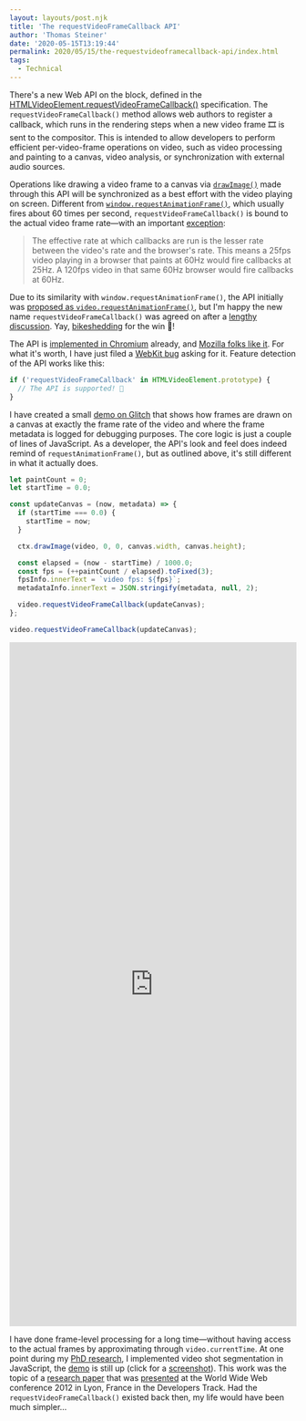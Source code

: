 ```yaml
---
layout: layouts/post.njk
title: 'The requestVideoFrameCallback API'
author: 'Thomas Steiner'
date: '2020-05-15T13:19:44'
permalink: 2020/05/15/the-requestvideoframecallback-api/index.html
tags:
  - Technical
---
```


There's a new Web API on the block, defined in the
[HTMLVideoElement.requestVideoFrameCallback()](https://wicg.github.io/video-rvfc/)
specification. The `requestVideoFrameCallback()` method allows web authors to
register a callback, which runs in the rendering steps when a new video frame 🎞
is sent to the compositor. This is intended to allow developers to perform
efficient per-video-frame operations on video, such as video processing and
painting to a canvas, video analysis, or synchronization with external audio
sources.

Operations like drawing a video frame to a canvas via
[`drawImage()`](https://developer.mozilla.org/en-US/docs/Web/API/CanvasRenderingContext2D/drawImage)
made through this API will be synchronized as a best effort with the video
playing on screen. Different from
[`window.requestAnimationFrame()`](https://developer.mozilla.org/en-US/docs/Web/API/window/requestAnimationFrame),
which usually fires about 60 times per second, `requestVideoFrameCallback()` is
bound to the actual video frame rate—with an important
[exception](https://wicg.github.io/video-rvfc/#ref-for-update-the-rendering③:~:text=Note%3A%20The%20effective%20rate%20at%20which,browser%20would%20fire%20callbacks%20at%2060hz.):

> The effective rate at which callbacks are run is the lesser rate between the
> video's rate and the browser's rate. This means a 25fps video playing in a
> browser that paints at 60Hz would fire callbacks at 25Hz. A 120fps video in
> that same 60Hz browser would fire callbacks at 60Hz.

Due to its similarity with `window.requestAnimationFrame()`, the API initially
was
[proposed as `video.requestAnimationFrame()`](https://discourse.wicg.io/t/proposal-video-requestanimationframe/3691),
but I'm happy the new name `requestVideoFrameCallback()` was agreed on after a
[lengthy discussion](https://github.com/WICG/video-rvfc/issues/44). Yay,
[bikeshedding](https://css-tricks.com/what-is-bikeshedding/) for the win 🙌!

The API is
[implemented in Chromium](https://chromestatus.com/feature/6335927192387584)
already, and
[Mozilla folks like it](https://mozilla.github.io/standards-positions/#requestVideoFrameCallback).
For what it's worth, I have just filed a
[WebKit bug](https://bugs.webkit.org/show_bug.cgi?id=211945) asking for it.
Feature detection of the API works like this:

```js
if ('requestVideoFrameCallback' in HTMLVideoElement.prototype) {
  // The API is supported! 🎉
}
```

I have created a small
[demo on Glitch](https://requestvideoframecallback.glitch.me/) that shows how
frames are drawn on a canvas at exactly the frame rate of the video and where
the frame metadata is logged for debugging purposes. The core logic is just a
couple of lines of JavaScript. As a developer, the API's look and feel does
indeed remind of `requestAnimationFrame()`, but as outlined above, it's still
different in what it actually does.

```js
let paintCount = 0;
let startTime = 0.0;

const updateCanvas = (now, metadata) => {
  if (startTime === 0.0) {
    startTime = now;
  }

  ctx.drawImage(video, 0, 0, canvas.width, canvas.height);

  const elapsed = (now - startTime) / 1000.0;
  const fps = (++paintCount / elapsed).toFixed(3);
  fpsInfo.innerText = `video fps: ${fps}`;
  metadataInfo.innerText = JSON.stringify(metadata, null, 2);

  video.requestVideoFrameCallback(updateCanvas);
};

video.requestVideoFrameCallback(updateCanvas);
```

<div style="height: 1200px; width: 100%;">
  <iframe
    src="https://glitch.com/embed/#!/embed/requestvideoframecallback?path=script.js&previewSize=100"
    title="requestvideoframecallback on Glitch"
    allow="geolocation; microphone; camera; midi; vr; encrypted-media"
    style="height: 100%; width: 100%; border: 0;"
    loading="lazy">
  </iframe>
</div>

I have done frame-level processing for a long time—without having access to the
actual frames by approximating through `video.currentTime`. At one point during
my [PhD research](https://tomayac.com/phd/#1), I implemented video shot
segmentation in JavaScript, the [demo](https://tomayac.com/youpr0n/) is still up
(click for a [screenshot](/images/tomayac.com_youpr0n_.png)). This work was the
topic of a
[research paper](https://www2012.universite-lyon.fr/proceedings/nocompanion/DevTrack_028.pdf)
that was
[presented](/2012/07/16/enabling-on-the-fly-video-shot-detection-on-youtube-113748/)
at the World Wide Web conference 2012 in Lyon, France in the Developers Track.
Had the `requestVideoFrameCallback()` existed back then, my life would have been
much simpler…
